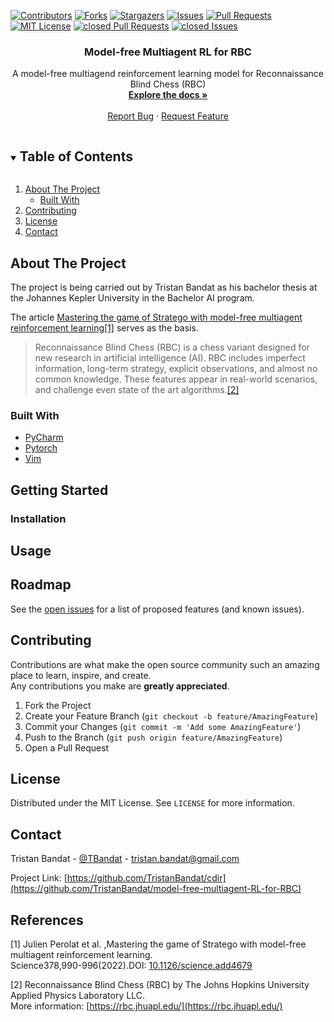 [![Contributors][contributors-shield]][contributors-url]
[![Forks][forks-shield]][forks-url]
[![Stargazers][stars-shield]][stars-url]
[![Issues][issues-shield]][issues-url]
[![Pull Requests][pulls-shield]][pulls-url]
[![MIT License][license-shield]][license-url]
[![closed Pull Requests][closed_pulls-shield]][closed_pulls-url]
[![closed Issues][closed_issues-shield]][closed_issues-url]


<!-- PROJECT LOGO -->
<p align="center">
  <h3 align="center">Model-free Multiagent RL for RBC</h3>
  <p align="center">
    A model-free multiagend reinforcement learning model for Reconnaissance Blind Chess (RBC)<br/>
    <a href="https://github.com/TristanBandat/model-free-multiagent-RL-for-RBC"><strong>Explore the docs »</strong></a>
    <br />
    <br />
    <a href="https://github.com/TristanBandat/model-free-multiagent-RL-for-RBC/issues">Report Bug</a>
    ·
    <a href="https://github.com/TristanBandat/model-free-multiagent-RL-for-RBC/issues">Request Feature</a>
  </p>

<!-- TABLE OF CONTENTS -->
<details open="open">
  <summary><h2 style="display: inline-block">Table of Contents</h2></summary>
  <ol>
    <li>
      <a href="#about-the-project">About The Project</a>
      <ul>
        <li><a href="#built-with">Built With</a></li>
      </ul>
    </li>
    <li><a href="#contributing">Contributing</a></li>
    <li><a href="#license">License</a></li>
    <li><a href="#contact">Contact</a></li>
  </ol>
</details>



<!-- ABOUT THE PROJECT -->
## About The Project

The project is being carried out by Tristan Bandat as his bachelor 
thesis at the Johannes Kepler University in the Bachelor AI program.

The article [Mastering the game of Stratego with model-free multiagent reinforcement 
learning](https://www.science.org/doi/10.1126/science.add4679)[[1]](#1) serves as the basis.

> Reconnaissance Blind Chess (RBC) is a chess variant designed for new research in artificial intelligence (AI).
> RBC includes imperfect information, long-term strategy, explicit observations, and almost no common knowledge.
> These features appear in real-world scenarios, and challenge even state of the art algorithms.[[2]](#2)

### Built With

* [PyCharm](https://www.jetbrains.com/pycharm/)
* [Pytorch](https://pytorch.org/)
* [Vim](https://www.vim.org/)



<!-- GETTING STARTED -->
## Getting Started


### Installation

<!-- TODO -->
   

<!-- USAGE EXAMPLES -->
## Usage

<!-- TODO -->


<!-- ROADMAP -->
## Roadmap

See the [open issues](https://github.com/TristanBandat/model-free-multiagent-RL-for-RBC/issues) for a list of proposed features (and known issues).



<!-- CONTRIBUTING -->
## Contributing

Contributions are what make the open source community such an amazing place to learn, inspire, and create.<br> 
Any contributions you make are **greatly appreciated**.

1. Fork the Project
2. Create your Feature Branch (`git checkout -b feature/AmazingFeature`)
3. Commit your Changes (`git commit -m 'Add some AmazingFeature'`)
4. Push to the Branch (`git push origin feature/AmazingFeature`)
5. Open a Pull Request


<!-- LICENSE -->
## License

Distributed under the MIT License. See `LICENSE` for more information.


<!-- CONTACT -->
## Contact

Tristan Bandat - [@TBandat](https://twitter.com/TBandat) - tristan.bandat@gmail.com

Project Link: [https://github.com/TristanBandat/cdir](https://github.com/TristanBandat/model-free-multiagent-RL-for-RBC)



<!-- ACKNOWLEDGEMENTS 
## Acknowledgements

* []()
* []()
* []()

-->

<!-- References -->

## References
<a id="1">[1]</a> 
Julien Perolat et al. ,Mastering the game of Stratego with model-free multiagent reinforcement learning.<br>
Science378,990-996(2022).DOI: [10.1126/science.add4679](https://www.science.org/doi/10.1126/science.add4679)

<a id="2">[2]</a>
Reconnaissance Blind Chess (RBC) by The Johns Hopkins University Applied Physics Laboratory LLC.<br>
More information: [https://rbc.jhuapl.edu/](https://rbc.jhuapl.edu/)



<!-- MARKDOWN LINKS & IMAGES -->
<!-- https://www.markdownguide.org/basic-syntax/#reference-style-links -->
[contributors-shield]: https://img.shields.io/github/contributors/TristanBandat/model-free-multiagent-RL-for-RBC.svg?style=for-the-badge
[contributors-url]: https://github.com/TristanBandat/model-free-multiagent-RL-for-RBC/graphs/contributors
[forks-shield]: https://img.shields.io/github/forks/TristanBandat/model-free-multiagent-RL-for-RBC.svg?style=for-the-badge
[forks-url]: https://github.com/TristanBandat/model-free-multiagent-RL-for-RBC/network/members
[stars-shield]: https://img.shields.io/github/stars/TristanBandat/model-free-multiagent-RL-for-RBC.svg?style=for-the-badge
[stars-url]: https://github.com/TristanBandat/model-free-multiagent-RL-for-RBC/stargazers
[issues-shield]: https://img.shields.io/github/issues/TristanBandat/model-free-multiagent-RL-for-RBC.svg?style=for-the-badge
[issues-url]: https://github.com/TristanBandat/model-free-multiagent-RL-for-RBC/issues
[pulls-shield]: https://img.shields.io/github/issues-pr/TristanBandat/model-free-multiagent-RL-for-RBC.svg?style=for-the-badge
[pulls-url]: https://github.com/TristanBandat/model-free-multiagent-RL-for-RBC/pulls
[license-shield]: https://img.shields.io/github/license/TristanBandat/model-free-multiagent-RL-for-RBC.svg?style=for-the-badge
[license-url]: https://github.com/TristanBandat/model-free-multiagent-RL-for-RBC/blob/master/LICENSE.txt
[closed_pulls-shield]: https://img.shields.io/github/issues-pr-closed/TristanBandat/model-free-multiagent-RL-for-RBC?style=for-the-badge
[closed_pulls-url]: https://github.com/TristanBandat/model-free-multiagent-RL-for-RBC/pulls?q=is%3Apr+is%3Aclosed
[closed_issues-shield]: https://img.shields.io/github/issues-closed/TristanBandat/model-free-multiagent-RL-for-RBC?style=for-the-badge
[closed_issues-url]: https://github.com/TristanBandat/model-free-multiagent-RL-for-RBC/issues?q=is%3Aissue+is%3Aclosed
